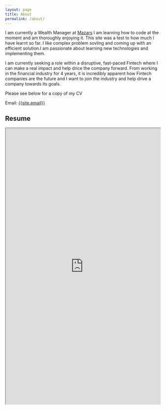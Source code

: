 ```yaml
---
layout: page
title: About
permalink: /about/
---
```

<p>
I am currently a Wealth Manager at <a href="https://www.mazars.co.uk/Home/Services/Financial-Planning" target="_blank">Mazars</a>
I am learning how to code at the moment and am thoroughly enjoying it. This site was a test to how much I have learnt so far. 
I like complex problem sovling and coming up with an efficient solution.I am passionate about learning new technologies and implementing them. 

I am currently seeking a role within a disruptive, fast-paced Fintech where I can make a real impact and help drice the company forward.
From working in the financial industry for 4 years, it is incredibly apparent how Fintech companies are the future and I want to join the industry and help drive a company towards its goals.

Please see below for a copy of my CV  
</p>

Email: <a href="mailto:{{site.email}}?Subject=From Blog Site:">{{site.email}}</a>

## Resume
<iframe src="https://drive.google.com/file/d/1-3ZmVsbhv3l6kRfsfskMhfzaFtVmMZ7N/view?usp=sharing" width="100%" height="900"></iframe>
